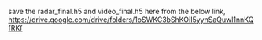 save the radar_final.h5 and video_final.h5 here from the below link,
https://drive.google.com/drive/folders/1oSWKC3bShKOiI5yynSaQuwl1nnKQfRKf